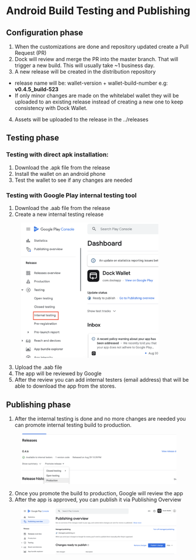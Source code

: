 # Android Build Testing and Publishing

## Configuration phase

1. When the customizations are done and repository updated create a Pull Request (PR)
2. Dock will review and merge the PR into the master branch. That will trigger a new build. This will usually take \~1 business day.
3. A new release will be created in the distribution repository

* release name will be: wallet-version + wallet-build-number e.g: **v0.4.5\_build-523**
* If only minor changes are made on the whitelabel wallet they will be uploaded to an existing release instead of creating a new one to keep consistency with Dock Wallet.

4. Assets will be uploaded to the release in the ../releases

## Testing phase

### Testing with direct apk installation:

1. Download the .apk file from the release
2. Install the wallet on an android phone
3. Test the wallet to see if any changes are needed

### Testing with Google Play internal testing tool

1. Download the .aab file from the release
2. Create a new internal testing release

<div align="left">

<figure><img src="../../../.gitbook/assets/GooglePlay_Internal_Testing.png" alt="" width="375"><figcaption></figcaption></figure>

</div>

3. Upload the .aab file
4. The app will be reviewed by Google
5. After the review you can add internal testers (email address) that will be able to download the app from the stores.

## Publishing phase

1. After the internal testing is done and no more changes are needed you can promote internal testing build to production.

<figure><img src="../../../.gitbook/assets/Promote to Production.png" alt=""><figcaption></figcaption></figure>

2. Once you promote the build to production, Google will review the app
3. After the app is approved, you can publish it via Publishing Overview

<figure><img src="../../../.gitbook/assets/Publishing in Google.png" alt=""><figcaption></figcaption></figure>
